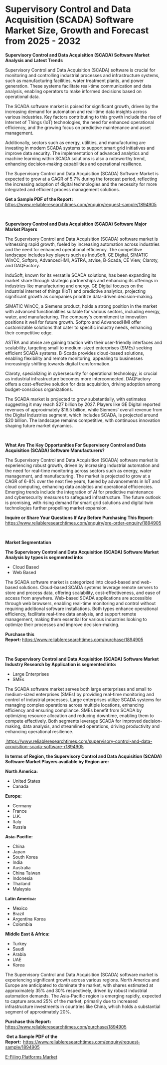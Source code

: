 <p><h1>Supervisory Control and Data Acquisition (SCADA) Software Market Size, Growth and Forecast from 2025 - 2032</h1></p><p><strong>Supervisory Control and Data Acquisition (SCADA) Software Market Analysis and Latest Trends</strong></p>
<p><p>Supervisory Control and Data Acquisition (SCADA) software is crucial for monitoring and controlling industrial processes and infrastructure systems, such as manufacturing facilities, water treatment plants, and power generation. These systems facilitate real-time communication and data analysis, enabling operators to make informed decisions based on operational data.</p><p>The SCADA software market is poised for significant growth, driven by the increasing demand for automation and real-time data insights across various industries. Key factors contributing to this growth include the rise of Internet of Things (IoT) technologies, the need for enhanced operational efficiency, and the growing focus on predictive maintenance and asset management. </p><p>Additionally, sectors such as energy, utilities, and manufacturing are investing in modern SCADA systems to support smart grid initiatives and improve data security. The implementation of advanced analytics and machine learning within SCADA solutions is also a noteworthy trend, enhancing decision-making capabilities and operational resilience.</p><p>The Supervisory Control and Data Acquisition (SCADA) Software Market is expected to grow at a CAGR of 5.7% during the forecast period, reflecting the increasing adoption of digital technologies and the necessity for more integrated and efficient process management solutions.</p></p>
<p><strong>Get a Sample PDF of the Report:&nbsp;</strong> <a href="https://www.reliableresearchtimes.com/enquiry/request-sample/1894905?utm_campaign=2643&utm_medium=2&utm_source=Github&utm_content=ia&utm_term=28032025&utm_id=supervisory-control-and-data-acquisition-scada-software">https://www.reliableresearchtimes.com/enquiry/request-sample/1894905</a></p>
<p>&nbsp;</p>
<p><strong>Supervisory Control and Data Acquisition (SCADA) Software Major Market Players</strong></p>
<p><p>The Supervisory Control and Data Acquisition (SCADA) software market is witnessing rapid growth, fueled by increasing automation across industries and the need for enhanced operational efficiency. The competitive landscape includes key players such as InduSoft, GE Digital, SIMATIC WinCC, Softpro, AdvancedHMI, ASTRA, atvise, B-Scada, CE View, Claroty, and DAQFactory.</p><p>InduSoft, known for its versatile SCADA solutions, has been expanding its market share through strategic partnerships and enhancing its offerings in industries like manufacturing and energy. GE Digital focuses on the industrial internet of things (IIoT) and predictive analytics, projecting significant growth as companies prioritize data-driven decision-making.</p><p>SIMATIC WinCC, a Siemens product, holds a strong position in the market with advanced functionalities suitable for various sectors, including energy, water, and manufacturing. The company's commitment to innovation positions it well for future growth. Softpro and AdvancedHMI offer customizable solutions that cater to specific industry needs, enhancing their competitive edge.</p><p>ASTRA and atvise are gaining traction with their user-friendly interfaces and scalability, targeting small to medium-sized enterprises (SMEs) seeking efficient SCADA systems. B-Scada provides cloud-based solutions, enabling flexibility and remote monitoring, appealing to businesses increasingly shifting towards digital transformation.</p><p>Claroty, specializing in cybersecurity for operational technology, is crucial as industrial infrastructure becomes more interconnected. DAQFactory offers a cost-effective solution for data acquisition, driving adoption among budget-conscious organizations.</p><p>The SCADA market is projected to grow substantially, with estimates suggesting it may reach $27 billion by 2027. Players like GE Digital reported revenues of approximately $16.5 billion, while Siemens’ overall revenue from the Digital Industries segment, which includes SCADA, is projected around $20 billion. The landscape remains competitive, with continuous innovation shaping future market dynamics.</p></p>
<p>&nbsp;</p>
<p><strong>What Are The Key Opportunities For Supervisory Control and Data Acquisition (SCADA) Software Manufacturers?</strong></p>
<p><p>The Supervisory Control and Data Acquisition (SCADA) software market is experiencing robust growth, driven by increasing industrial automation and the need for real-time monitoring across sectors such as energy, water management, and manufacturing. The market is projected to grow at a CAGR of 6-8% over the next five years, fueled by advancements in IoT and cloud computing, enhancing data analytics and operational efficiencies. Emerging trends include the integration of AI for predictive maintenance and cybersecurity measures to safeguard infrastructure. The future outlook is promising, with rising demand for smart grid solutions and digital twin technologies further propelling market expansion.</p></p>
<p><strong>Inquire or Share Your Questions If Any Before Purchasing This Report:</strong> <a href="https://www.reliableresearchtimes.com/enquiry/pre-order-enquiry/1894905?utm_campaign=2643&utm_medium=2&utm_source=Github&utm_content=ia&utm_term=28032025&utm_id=supervisory-control-and-data-acquisition-scada-software">https://www.reliableresearchtimes.com/enquiry/pre-order-enquiry/1894905</a></p>
<p>&nbsp;</p>
<p><strong>Market Segmentation</strong></p>
<p><strong>The Supervisory Control and Data Acquisition (SCADA) Software Market Analysis by types is segmented into:</strong></p>
<p><ul><li>Cloud Based</li><li>Web Based</li></ul></p>
<p><p>The SCADA software market is categorized into cloud-based and web-based solutions. Cloud-based SCADA systems leverage remote servers to store and process data, offering scalability, cost-effectiveness, and ease of access from anywhere. Web-based SCADA applications are accessible through web browsers, enabling real-time monitoring and control without requiring additional software installations. Both types enhance operational efficiency, facilitate real-time data analysis, and support remote management, making them essential for various industries looking to optimize their processes and improve decision-making.</p></p>
<p><strong>Purchase this Report:&nbsp;</strong><a href="https://www.reliableresearchtimes.com/purchase/1894905?utm_campaign=2643&utm_medium=2&utm_source=Github&utm_content=ia&utm_term=28032025&utm_id=supervisory-control-and-data-acquisition-scada-software">https://www.reliableresearchtimes.com/purchase/1894905</a></p>
<p>&nbsp;</p>
<p><strong>The Supervisory Control and Data Acquisition (SCADA) Software Market Industry Research by Application is segmented into:</strong></p>
<p><ul><li>Large Enterprises</li><li>SMEs</li></ul></p>
<p><p>The SCADA software market serves both large enterprises and small to medium-sized enterprises (SMEs) by providing real-time monitoring and control of industrial processes. Large enterprises utilize SCADA systems for managing complex operations across multiple locations, enhancing efficiency and ensuring compliance. SMEs benefit from SCADA by optimizing resource allocation and reducing downtime, enabling them to compete effectively. Both segments leverage SCADA for improved decision-making, data analysis, and streamlined operations, driving productivity and enhancing operational resilience.</p></p>
<p><a href="https://www.reliableresearchtimes.com/supervisory-control-and-data-acquisition-scada-software-r1894905?utm_campaign=2643&utm_medium=2&utm_source=Github&utm_content=ia&utm_term=28032025&utm_id=supervisory-control-and-data-acquisition-scada-software">&nbsp;https://www.reliableresearchtimes.com/supervisory-control-and-data-acquisition-scada-software-r1894905</a></p>
<p><strong>In terms of Region, the Supervisory Control and Data Acquisition (SCADA) Software Market Players available by Region are:</strong></p>
<p>
    <p> <strong> North America: </strong>
        <ul>
            <li>United States</li>
            <li>Canada</li>
        </ul>
        </p> 
    <p> <strong> Europe: </strong>
        <ul>
            <li>Germany</li>
            <li>France</li>
            <li>U.K.</li>
            <li>Italy</li>
            <li>Russia</li>
        </ul>
        </p> 
    <p> <strong> Asia-Pacific: </strong>
        <ul>
            <li>China</li>
            <li>Japan</li>
            <li>South Korea</li>
            <li>India</li>
            <li>Australia</li>
            <li>China Taiwan</li>
            <li>Indonesia</li>
            <li>Thailand</li>
            <li>Malaysia</li>
        </ul>
        </p> 
    <p> <strong> Latin America: </strong>
        <ul>
            <li>Mexico</li>
            <li>Brazil</li>
            <li>Argentina Korea</li>
            <li>Colombia</li>
        </ul>
        </p> 
    <p> <strong> Middle East & Africa: </strong>
        <ul>
            <li>Turkey</li>
            <li>Saudi</li>
            <li>Arabia</li>
            <li>UAE</li>
            <li>Korea</li>
        </ul>
    </p>
    </p>
<p><p>The Supervisory Control and Data Acquisition (SCADA) software market is experiencing significant growth across various regions. North America and Europe are anticipated to dominate the market, with shares estimated at approximately 35% and 30% respectively, driven by robust industrial automation demands. The Asia-Pacific region is emerging rapidly, expected to capture around 25% of the market, primarily due to increased infrastructure investments in countries like China, which holds a substantial segment of approximately 20%.</p></p>
<p><strong>Purchase this Report: </strong><a href="https://www.reliableresearchtimes.com/purchase/1894905?utm_campaign=2643&utm_medium=2&utm_source=Github&utm_content=ia&utm_term=28032025&utm_id=supervisory-control-and-data-acquisition-scada-software">https://www.reliableresearchtimes.com/purchase/1894905</a></p>
<p>&nbsp;<strong>Get a Sample PDF of the Report:&nbsp;&nbsp;</strong><a href="https://www.reliableresearchtimes.com/enquiry/request-sample/1894905?utm_campaign=2643&utm_medium=2&utm_source=Github&utm_content=ia&utm_term=28032025&utm_id=supervisory-control-and-data-acquisition-scada-software">https://www.reliableresearchtimes.com/enquiry/request-sample/1894905</a></p>
<p><strong></strong></p>
<p><p><a href="https://github.com/krinerstormy331/Market-Research-Report-List-1/blob/main/e-filing-platforms-market.md?utm_campaign=2643&utm_medium=2&utm_source=Github&utm_content=ia&utm_term=28032025&utm_id=supervisory-control-and-data-acquisition-scada-software">E-Filing Platforms Market</a></p></p>